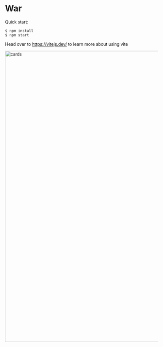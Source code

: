 # War

Quick start:

```
$ npm install
$ npm start
````

Head over to https://vitejs.dev/ to learn more about using vite


<img width="958" alt="cards" src="https://github.com/JavascriptDon/Javascript-Fundamentals/assets/101202952/d585cde0-9497-47ae-947a-b604999b43f8">



